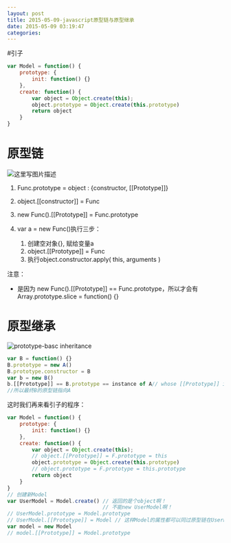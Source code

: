 ```yaml
---
layout: post
title: 2015-05-09-javascript原型链与原型继承
date: 2015-05-09 03:19:47
categories:
---
```

#引子
```javascript
var Model = function() {
	prototype: {
		init: function() {}
	},
	create: function() {
		var object = Object.create(this);
		object.prototype = Object.create(this.prototype)
		return object
	}
}
```
# 原型链
![这里写图片描述](http://img.blog.csdn.net/20150509142551955)
1. Func.prototype = object : {constructor, [[Prototype]]}
2. object.[[constructor]] = Func
3. new Func().[[Prototype]] = Func.prototype
4. var a = new Func()执行三步：

    1. 创建空对象{}, 赋给变量a 
    2. object.[[Prototype]] = Func
    3. 执行object.constructor.apply( this, arguments )

注意：
- 是因为 new Func().[[Prototype]] == Func.prototype，所以才会有Array.prototype.slice = function() {}

# 原型继承
![prototype-basc inheritance](http://jbcdn2.b0.upaiyun.com/2012/05/JavaScript-prototypes-and-inheritance4.jpg)
```javascript
var B = function() {}
B.prototype = new A()
B.prototype.constructor = B
var b = new B()
b.[[Prototype]] == B.prototype == instance of A// whose [[Prototype]] is A
//所以最终B的原型链指向A
```

这时我们再来看引子的程序：
```javascript
var Model = function() {
	prototype: {
		init: function() {}
	},
	create: function() {
		var object = Object.create(this);
		// object.[[Prototype]] = F.prototype = this
		object.prototype = Object.create(this.prototype)
		// object.prototype = F.prototype = this.prototype
		return object
	}
}
// 创建新Model
var UserModel = Model.create() // 返回的是个object啊！
                               // 不能new UserModel啊！
// UserModel.prototype = Model.prototype
// UserModel.[[Prototype]] = Model // 这样Model的属性都可以同过原型链在UserModel中使用
var model = new Model
// model.[[Prototype]] = Model.prototype
```